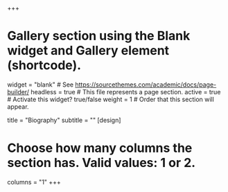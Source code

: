 +++
# Gallery section using the Blank widget and Gallery element (shortcode).
widget = "blank"  # See https://sourcethemes.com/academic/docs/page-builder/
headless = true  # This file represents a page section.
active = true  # Activate this widget? true/false
weight = 1  # Order that this section will appear.

title = "Biography"
subtitle = ""
[design]
  # Choose how many columns the section has. Valid values: 1 or 2.
  columns = "1"
+++

<script>var layerTypes = { fill: ["fill-opacity"], line: ["line-opacity"], circle: ["circle-opacity", "circle-stroke-opacity"], symbol: ["icon-opacity", "text-opacity"], raster: ["raster-opacity"], "fill-extrusion": ["fill-extrusion-opacity"] }; var alignments = { left: "lefty", center: "centered", right: "righty" }; function getLayerPaintType(layer) { var layerType = map.getLayer(layer).type; return layerTypes[layerType]; } function setLayerOpacity(layer) { var paintProps = getLayerPaintType(layer.layer); paintProps.forEach(function(prop) { map.setPaintProperty(layer.layer, prop, layer.opacity); }); } var story = document.getElementById("story"); var features = document.createElement("div"); features.classList.add(alignments[config.alignment]); features.setAttribute("id", "features"); var header = document.createElement("div"); if (config.title) { var titleText = document.createElement("h1"); titleText.innerText = config.title; header.appendChild(titleText); } if (config.subtitle) { var subtitleText = document.createElement("h2"); subtitleText.innerText = config.subtitle; header.appendChild(subtitleText); } if (config.byline) { var bylineText = document.createElement("p"); bylineText.innerText = config.byline; header.appendChild(bylineText); } if (header.innerText.length > 0) { header.classList.add(config.theme); header.setAttribute("id", "header"); story.appendChild(header); } config.chapters.forEach((record, idx) => { var container = document.createElement("div"); var chapter = document.createElement("div"); if (record.title) { var title = document.createElement("h3"); title.innerText = record.title; chapter.appendChild(title); } if (record.image) { var image = new Image(); image.src = record.image; chapter.appendChild(image); } if (record.description) { var story = document.createElement("p"); story.innerHTML = record.description; chapter.appendChild(story); } container.setAttribute("id", record.id); container.classList.add("step"); if (idx === 0) { container.classList.add("active"); } chapter.classList.add(config.theme); container.appendChild(chapter); features.appendChild(container); }); story.appendChild(features); var footer = document.createElement("div"); if (config.footer) { var footerText = document.createElement("p"); footerText.innerHTML = config.footer; footer.appendChild(footerText); } if (footer.innerText.length > 0) { footer.classList.add(config.theme); footer.setAttribute("id", "footer"); story.appendChild(footer); } mapboxgl.accessToken = config.accessToken; const transformRequest = url => { const hasQuery = url.indexOf("?") !== -1; const suffix = hasQuery ? "&pluginName=journalismScrollytelling" : "?pluginName=journalismScrollytelling"; return { url: url + suffix }; }; var map = new mapboxgl.Map({ container: "map", style: config.style, center: config.chapters[0].location.center, zoom: config.chapters[0].location.zoom, bearing: config.chapters[0].location.bearing, pitch: config.chapters[0].location.pitch, scrollZoom: false, transformRequest: transformRequest }); var marker = new mapboxgl.Marker(); if (config.showMarkers) { marker.setLngLat(config.chapters[0].location.center).addTo(map); } // instantiate the scrollama var scroller = scrollama(); map.on("load", function() { // setup the instance, pass callback functions scroller .setup({ step: ".step", offset: 0.5, progress: true }) .onStepEnter(response => { var chapter = config.chapters.find( chap => chap.id === response.element.id ); response.element.classList.add("active"); map.flyTo(chapter.location); if (config.showMarkers) { marker.setLngLat(chapter.location.center); } if (chapter.onChapterEnter.length > 0) { chapter.onChapterEnter.forEach(setLayerOpacity); } }) .onStepExit(response => { var chapter = config.chapters.find( chap => chap.id === response.element.id ); response.element.classList.remove("active"); if (chapter.onChapterExit.length > 0) { chapter.onChapterExit.forEach(setLayerOpacity); } }); }); // setup resize event window.addEventListener("resize", scroller.resize);</script>

